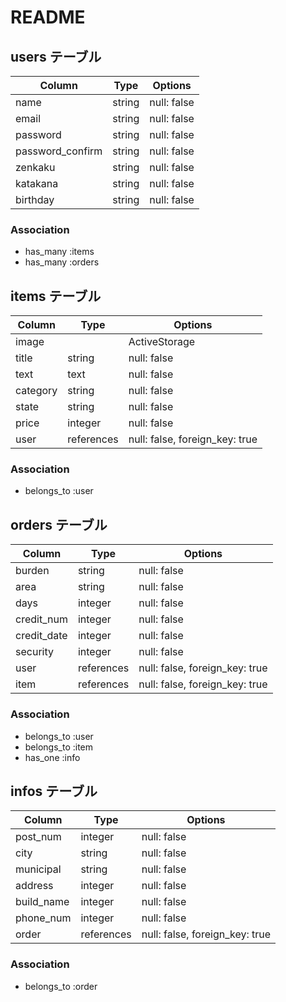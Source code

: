 # README

## users テーブル

| Column           | Type   | Options     |
| ---------------- | ------ | ----------- |
| name             | string | null: false |　ユーザー名
| email            | string | null: false |　メール
| password         | string | null: false |　パス
| password_confirm | string | null: false |　パス確認
| zenkaku          | string | null: false |　全角名前
| katakana         | string | null: false |　カナ名前
| birthday         | string | null: false |　誕生日

### Association

- has_many :items
- has_many :orders

## items テーブル

| Column        | Type          | Options                        |
| ------------- | ------------- | ------------------------------ |
| image         |               | ActiveStorage                  |　画像
| title         | string        | null: false                    |　商品名
| text          | text          | null: false                    |　用品詳細
| category      | string        | null: false                    |　カテゴリー
| state         | string        | null: false                    |　商品の状態
| price         | integer       | null: false                    |　価格
| user          | references    | null: false, foreign_key: true |

### Association

- belongs_to :user

## orders テーブル

| Column        | Type          | Options                        |
| ------------- | ------------- | ------------------------------ |
| burden        | string        | null: false                    |　配送料負担
| area          | string        | null: false                    |　発送元地域
| days          | integer       | null: false                    |　発送までの日数
| credit_num    | integer       | null: false                    |　クレジット情報
| credit_date   | integer       | null: false                    |　有効期限
| security      | integer       | null: false                    |　セキュリティ番号
| user          | references    | null: false, foreign_key: true |　
| item          | references    | null: false, foreign_key: true |

### Association

- belongs_to :user
- belongs_to :item
- has_one :info

## infos テーブル

| Column        |  Type         | Options                        |
| --------------| ------------- | ------------------------------ |
| post_num      | integer       | null: false                    |　郵便番号
| city          | string        | null: false                    |　都道府県
| municipal     | string        | null: false                    |　市区町村
| address       | integer       | null: false                    |　番地
| build_name    | integer       | null: false                    |　建物名
| phone_num     | integer       | null: false                    |　電話番号
| order         | references    | null: false, foreign_key: true |

### Association

- belongs_to :order